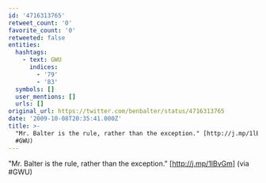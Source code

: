 ```yaml
---
id: '4716313765'
retweet_count: '0'
favorite_count: '0'
retweeted: false
entities:
  hashtags:
    - text: GWU
      indices:
        - '79'
        - '83'
  symbols: []
  user_mentions: []
  urls: []
original_url: https://twitter.com/benbalter/status/4716313765
date: '2009-10-08T20:35:41.000Z'
title: >-
  "Mr. Balter is the rule, rather than the exception." [http://j.mp/1lBvGm] (via
  #GWU)
---
```


"Mr. Balter is the rule, rather than the exception." [http://j.mp/1lBvGm] (via #GWU)